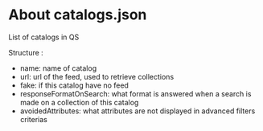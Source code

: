 # About catalogs.json

List of catalogs in QS

Structure :

- name: name of catalog
- url: url of the feed, used to retrieve collections
- fake: if this catalog have no feed
- responseFormatOnSearch: what format is answered when a search is made on a collection of this catalog
- avoidedAttributes: what attributes are not displayed in advanced filters criterias
